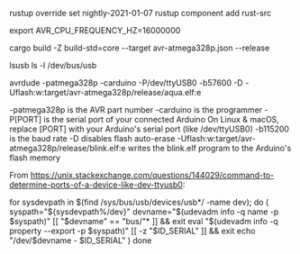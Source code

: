 
rustup override set nightly-2021-01-07
rustup component add rust-src

export AVR_CPU_FREQUENCY_HZ=16000000

cargo build -Z build-std=core --target avr-atmega328p.json --release

lsusb
ls -l /dev/bus/usb

avrdude -patmega328p -carduino -P/dev/ttyUSB0  -b57600 -D -Uflash:w:target/avr-atmega328p/release/aqua.elf:e



-patmega328p is the AVR part number
-carduino is the programmer
-P[PORT] is the serial port of your connected Arduino
    On Linux & macOS, replace [PORT] with your Arduino's serial port (like /dev/ttyUSB0)
-b115200 is the baud rate
-D disables flash auto-erase
-Uflash:w:target/avr-atmega328p/release/blink.elf:e writes the blink.elf program to the Arduino's flash memory


From https://unix.stackexchange.com/questions/144029/command-to-determine-ports-of-a-device-like-dev-ttyusb0:

for sysdevpath in $(find /sys/bus/usb/devices/usb*/ -name dev); do
    (
        syspath="${sysdevpath%/dev}"
        devname="$(udevadm info -q name -p $syspath)"
        [[ "$devname" == "bus/"* ]] && exit
        eval "$(udevadm info -q property --export -p $syspath)"
        [[ -z "$ID_SERIAL" ]] && exit
        echo "/dev/$devname - $ID_SERIAL"
    )
done